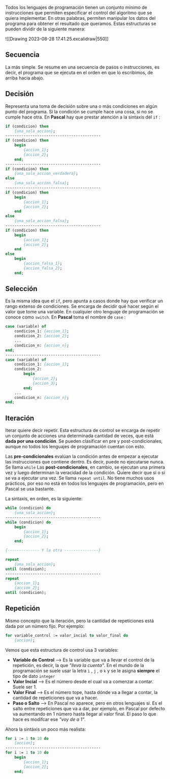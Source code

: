 Todos los lenguajes de programación tienen un conjunto mínimo de instrucciones que permiten especificar el control del algoritmo que se quiera implementar. En otras palabras, permiten manipular los datos del programa para obtener el resultado que queramos.
Estas estructuras se pueden dividir de la siguiente manera:

![[Drawing 2023-08-28 17.41.25.excalidraw|550]]
## Secuencia
La más simple. Se resume en una secuencia de pasos o instrucciones, es decir, el programa que se ejecuta en el orden en que lo escribimos, de arriba hacia abajo.
## Decisión
Representa una toma de decisión sobre una o más condiciones en algún punto del programa. Si la condición se cumple hace una cosa, si no se cumple hace otra. En **Pascal** hay que prestar atención a la sintaxis del `if` :

```pascal
if (condicion) then
	{una_sola_accion};
------------------------------------------
if (condicion) then
	begin
		{accion_1};
		{accion_2};
	end;
------------------------------------------
if (condicion) then
	{una_sola_accion_verdadera};
else
	{una_sola_accion_falsa};
------------------------------------------
if (condicion) then
	begin
		{accion_1};
		{accion_2};
	end
else
	{una_sola_accion_falsa};
------------------------------------------
if (condicion) then
	begin
		{accion_1};
		{accion_2};
	end
else
	begin
		{accion_falsa_1};
		{accion_falsa_2};
	end;
```
## Selección
Es la misma idea que el `if`, pero apunta a casos donde hay que verificar un rango extenso de condiciones. Se encarga de decidir qué hacer según el valor que tome una variable. En cualquier otro lenguaje de programación se conoce como `switch`. En **Pascal** toma el nombre de `case` :

```pascal
case (variable) of
	condicion_1: {accion_1};
	condicion_2: {accion_2};
	...
	condicion_n: {accion_n};
end;
------------------------------------------
case (variable) of
	condicion_1: {accion_1};
	condicion_2:
		begin
			{accion_2};
			{accion_3};
		end;
	...
	condicion_n: {accion_n};
end;
```
## Iteración
Iterar quiere decir repetir. Esta estructura de control se encarga de repetir un conjunto de acciones una determinada cantidad de veces, que está **dada por una condición**. Se pueden clasificar en pre y post-condicionales, aunque no todos los lenguajes de programación cuentan con esto.

Las **pre-condicionales** evalúan la condición antes de empezar a ejecutar las instrucciones que contiene dentro. Es decir, puede no ejecutarse nunca. Se llama `while`
Las **post-condicionales**, en cambio, se ejecutan una primera vez y luego determinan la veracidad de la condición. Quiere decir que si o si se va a ejecutar una vez. Se llama `repeat until`. No tiene muchos usos prácticos, por eso no está en todos los lenguajes de programación, pero en Pascal se usa bastante.

La sintaxis, en orden, es la siguiente:

```pascal
while (condicion) do
	{una_sola_accion};
------------------------------------------
while (condicion) do
	begin
		{accion_1};
		{accion_2};
	end;

{-------------- Y la otra ---------------}

repeat
	{una_sola_accion};
until (condicion);
------------------------------------------
repeat
	{accion_1};
	{accion_2};
until (condicion);
```
## Repetición
Mismo concepto que la iteración, pero la cantidad de repeticiones está dada por un número fijo. Por ejemplo:

```pascal
for variable_control := valor_incial to valor_final do
	{accion};
```

Vemos que esta estructura de control usa 3 variables:
- **Variable de Control** --> Es la variable que va a llevar el control de la repetición, es decir, la que *"lleva la cuenta"*. En el mundo de la programación se suele usar la letra `i` , `j` , o `k`  y se le asigna **siempre** el tipo de dato `integer`
- **Valor Incial** --> Es el número desde el cual va a comenzar a contar. Suele ser 1.
- **Valor Final** --> Es el número tope, hasta dónde va a llegar a contar, la cantidad de repeticiones que va a hacer.
- **Paso o Salto** --> En Pascal no aparece, pero en otros lenguajes si. Es el salto entre repeticiones que va a dar, por ejemplo, en Pascal por defecto va aumentando en 1 número hasta llegar al valor final. El paso lo que hace es modifcar ese *"voy de a 1"*.

Ahora la sintáxis un poco más realista:

```pascal
for i := 1 to 10 do
	{accion};
------------------------------------------
for i := 1 to 10 do
	begin
		{accion_1};
		{accion_2};
	end;
```
